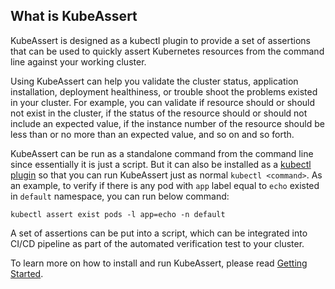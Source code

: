 ## What is KubeAssert

KubeAssert is designed as a kubectl plugin to provide a set of assertions that can be used to quickly assert Kubernetes resources from the command line against your working cluster.

Using KubeAssert can help you validate the cluster status, application installation, deployment healthiness, or trouble shoot the problems existed in your cluster. For example, you can validate if resource should or should not exist in the cluster, if the status of the resource should or should not include an expected value, if the instance number of the resource should be less than or no more than an expected value, and so on and so forth.

KubeAssert can be run as a standalone command from the command line since essentially it is just a script. But it can also be installed as a [kubectl plugin](https://kubernetes.io/docs/tasks/extend-kubectl/kubectl-plugins/) so that you can run KubeAssert just as normal `kubectl <command>`. As an example, to verify if there is any pod with `app` label equal to `echo` existed in `default` namespace, you can run below command:
```shell
kubectl assert exist pods -l app=echo -n default
```

A set of assertions can be put into a script, which can be integrated into CI/CD pipeline as part of the automated verification test to your cluster.

To learn more on how to install and run KubeAssert, please read [Getting Started](getting-started.md).
